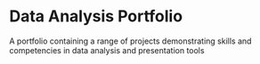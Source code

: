 # Data Analysis Portfolio
A portfolio containing a range of projects demonstrating skills and competencies in data analysis and presentation tools
